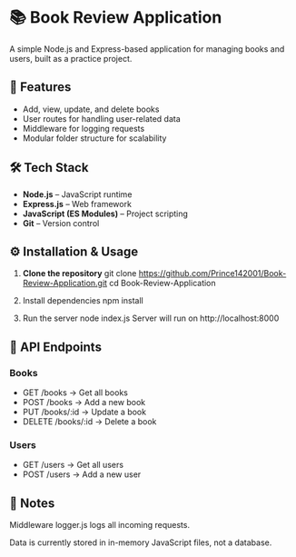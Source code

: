 # 📚 Book Review Application

A simple Node.js and Express-based application for managing books and users, built as a practice project.

## 🚀 Features
- Add, view, update, and delete books
- User routes for handling user-related data
- Middleware for logging requests
- Modular folder structure for scalability

## 🛠️ Tech Stack
- **Node.js** – JavaScript runtime
- **Express.js** – Web framework
- **JavaScript (ES Modules)** – Project scripting
- **Git** – Version control

## ⚙️ Installation & Usage

1. **Clone the repository**
git clone https://github.com/Prince142001/Book-Review-Application.git
cd Book-Review-Application

2. Install dependencies
  npm install
3. Run the server
   node index.js
   Server will run on http://localhost:8000

## 📝 API Endpoints
### Books
- GET /books → Get all books
- POST /books → Add a new book
- PUT /books/:id → Update a book
- DELETE /books/:id → Delete a book

### Users
- GET /users → Get all users
- POST /users → Add a new user

## 📌 Notes
Middleware logger.js logs all incoming requests.

Data is currently stored in in-memory JavaScript files, not a database.
